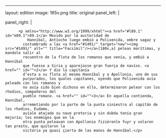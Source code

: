<?xml version="1.0" encoding="UTF-8"?>
---
layout: edition
image: 165v.png 
title: original 
panel_left: | 

panel_right: |  
            
          <p xmlns="http://www.w3.org/1999/xhtml"><a href="#l89.1" id="e89.1">89.1</a> Movido por la auctoridad de
              Hanníbal, Antíocho luego embió a Polixenida, ombre sagaz y
            costumbrado a las <a href="#1491/" target="new"><img src="#1491/" alt="" title="Facsímil"/></a>[180v,a] peleas marítimas, y mandole salir al
            recuentro de la flota de los romanos que venía, y embió a Hanníbal
            que fuesse a Siria y aparejasse gran fuerça de navíos. <a href="" id="">2</a> Y dio la capitanía
            d’esta a su flota al mesmo Hanníbal y a Apollonio, uno de sus
            purpurados, los quales capitanes, oyendo que Polixenida avía peleado con los romanos y
            no avía sido bien dichoso en ello, determinaron pelear con los rhodios, compañeros del
            pueblo romano. <a href="" id="">3</a> En aquella contienda, Hanníbal,
            arremetiendo por la parte de la punta siniestra al capitán de los rhodios, Eudamo,
            avíale atajado su nave pretoria y sin dubda tenía gran mejoría; los enemigos que en la
            otra punta peleavan con Apollonio fiziéronle fuyr y volaron tan presto, que quitaron la
            victoria ya quasi çierta de las manos de Hanníbal.</p>
        